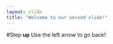```yaml
---
layout: slide
title: "Welcome to our second slide!"
---
```

#Step **up**
Use the left arrow to go back!
